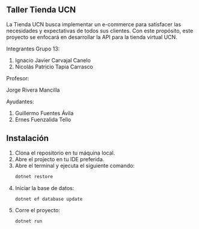 ## Taller Tienda UCN 
  La Tienda UCN busca implementar un e-commerce para satisfacer las necesidades y expectativas de todos sus clientes. Con este propósito, este proyecto se enfocará en desarrollar la API para la tienda virtual UCN.
  
Integrantes Grupo 13:
  1. Ignacio Javier Carvajal Canelo
  2. Nicolás Patricio Tapia Carrasco

Profesor: 

  Jorge Rivera Mancilla
    
Ayudantes: 

  1. Guillermo Fuentes Ávila
  2. Ernes Fuenzalida Tello
    
## Instalación
1. Clona el repositorio en tu máquina local.
2. Abre el projecto en tu IDE preferida.
3. Abre el terminal y ejecuta el siguiente comando:
   ```sh
   dotnet restore
   ```
4. Iniciar la base de datos:
   ```sh
   dotnet ef database update
   ```      
5. Corre el proyecto:
   ```sh
   dotnet run
   ```
